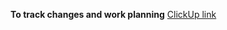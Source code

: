 **To track changes and work planning**
[ClickUp link](https://sharing.clickup.com/9002049602/g/h/6-900200406467-7/fff9390b944bd7d)